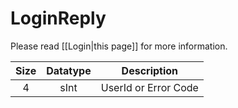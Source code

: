 # LoginReply

Please read [[Login|this page]] for more information.

| Size | Datatype |     Description      |
|:----:|:--------:|:--------------------:|
|  4   |   sInt   | UserId or Error Code |
